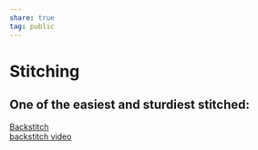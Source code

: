 ```yaml
---  
share: true  
tag: public  
---  
```

# Stitching  
  
## One of the easiest and sturdiest stitched:  
[Backstitch](https://purpleleafdesigns.com/how-to-backstitch-%E2%97%A6-a-tutorial-for-cross-stitchers/)  
[backstitch video](https://www.youtube.com/watch?app=desktop&v=oWApKOQfi7s)